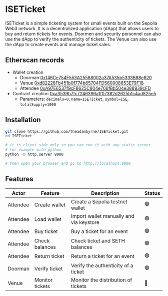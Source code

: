 # ISETicket

ISETicket is a simple ticketing system for small events built on the Sepolia Web3 network. It is a decentralized application (dApp) that allows users to buy and return tickets for events. Doormen and security personnel can also use the dApp to verify the authenticity of tickets. The Venue can also use the dApp to create events and manage ticket sales.

## Etherscan records

- Wallet creation
  - Doorman [0x146Ce754F553A25588002a37A535b5333B88e820](https://sepolia.etherscan.io/address/0x146Ce754F553A25588002a37A535b5333B88e820)
  - Venue [0xd82228Fb451b0f774b65704FD560008653E79F18](https://sepolia.etherscan.io/address/0xd82228Fb451b0f774b65704FD560008653E79F18)
  - Attendee [0xA97E6537f9cF8625C804e706fBb504e388939cFD](https://sepolia.etherscan.io/address/0xA97E6537f9cF8625C804e706fBb504e388939cFD)
- Contract creation [0xa3539b7fc7246396a1f07382d2625b1c4ad825e5](https://sepolia.etherscan.io/tx/0xf577220d64a96b42289ad92aa07dd2c59e0edd3a9f314c4fc13c9985f3c45fb0)
  - Parameters: `decimals=0`, `name=ISETicket`, `symbol=ISE`, `totalSupply=1000`

## Installation

```bash
git clone https://github.com/theadambyrne/ISETicket.git
cd ISETicket

# it is client side only so you can run it with any static server
# for example with python
python -m http.server 8000

# then open your browser and go to http://localhost:8000
```

## Features

| Actor | Feature | Description | Status |
| --- | --- | --- | --- |
| Attendee | Create wallet | Create a Sepolia testnet wallet |🟢|
| Attendee | Load wallet | Import wallet manually and via keystore |🟢|
| Attendee | Buy ticket | Buy a ticket for an event |🟢|
| Attendee | Check balances | Check ticket and SETH balances |🟢|
| Attendee | Return ticket | Return a ticket for an event |🟢|
| Doorman | Verify ticket | Verify the authenticity of a ticket |🟢|
| Venue | Monitor tickets | Monitor the distribution of tickets |🚫|
